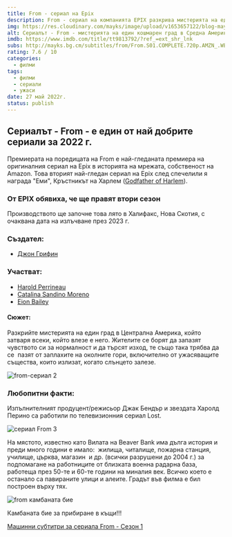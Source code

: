 ```yaml
---
title: From - сериал на Epix
description: From - сериал на компанията EPIX разкрива мистерията на един кошмарен град в Средна Америка, който хваща в капан всички, които влизат.
img: https://res.cloudinary.com/mayks/image/upload/v1653657122/blog-mayks/movies/from/from-main_atkv2j.webp
alt: Сериалът - From - мистерията на един кошмарен град в Средна Америка
imdb: https://www.imdb.com/title/tt9813792/?ref_=ext_shr_lnk
subs: http://mayks.bg.cm/subtitles/from/From.S01.COMPLETE.720p.AMZN_.WEBRip.x264-GalaxyTVTGx.zip
rating: 7.6 / 10
categories:
  - филми
tags:
  - филми
  - сериали
  - ужаси
date: 27 май 2022г.
status: publish
---
```


## Сериалът - From - е един от най добрите сериали за 2022 г.

<div class="video">
  <video-player src="https://www.youtube.com/embed/pDHqAj4eJcM?controls=0" />
</div>

Премиерата на поредицата на From е най-гледаната премиера на оригиналния сериал на Epix в историята на мрежата, собственост на Amazon. Това вторият най-гледан сериал на Epix след спечелили я награда "Еми", Кръстникът на Харлем ([Godfather of Harlem](https://www.imdb.com/title/tt8080122/)).

### От EPIX обявиха, че ще правят втори сезон
Производството ще започне това лято в Халифакс, Нова Скотия, с очаквана дата на излъчване през 2023 г.

### Създател:

-   [Джон Грифин](https://www.imdb.com/name/nm7650310/?ref_=tt_ov_wr)

### Участват:

-   [Harold Perrineau](https://www.imdb.com/name/nm0674782/?ref_=tt_ov_st)
-   [Catalina Sandino Moreno](https://www.imdb.com/name/nm1503432/?ref_=tt_ov_st)
-   [Eion Bailey](https://www.imdb.com/name/nm0047248/?ref_=tt_ov_st)

#### Сюжет:

Разкрийте мистерията на един град в Централна Америка, който затваря всеки, който влезе е него. Жителите се борят да запазят чувството си за нормалност и да търсят изход, те също така трябва да се  пазят от заплахите на околните гори, включително от ужасяващите същества, които излизат, когато слънцето залезе.  

![from-сериал 2](https://res.cloudinary.com/mayks/image/upload/v1653657122/blog-mayks/movies/from/from-2_hepo6f.webp)  

### Любопитни факти:

Изпълнителният продуцент/режисьор Джак Бендър и звездата Харолд Перино са работили по телевизионния сериал Lost.  

![сериал From 3](https://res.cloudinary.com/mayks/image/upload/v1653657122/blog-mayks/movies/from/from-1_gxtd1b.webp)  

На мястото, известно като Вилата на Beaver Bank има дълга история и преди много години е имало:  жилища, читалище, пожарна станция, училище, църква, магазин  и др. (всички разрушени до 2004 г.) за подпомагане на работниците от близката военна радарна база, работеща през 50-те и 60-те години на миналия век. Всичко което е останало са павираните улици и алеите. Градът във филма е бил построен върху тях.  

![from камбаната бие](https://res.cloudinary.com/mayks/image/upload/v1653657122/blog-mayks/movies/from/from-3_iwpfz8.webp)  

Камбаната бие за прибиране в къщи!!!  

[Машинни субтитри за сериала From - Сезон 1](http://mayks.bg.cm/subtitles/from/From.S01.COMPLETE.720p.AMZN_.WEBRip.x264-GalaxyTVTGx.zip)